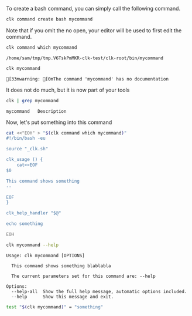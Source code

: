 To create a bash command, you can simply call the following command.

```bash
clk command create bash mycommand 
```

Note that if you omit the no open, your editor will be used to first edit the command.

```bash
clk command which mycommand
```

    /home/sam/tmp/tmp.V6TskPmMKR-clk-test/clk-root/bin/mycommand

```bash
clk mycommand
```

    [33mwarning: [0mThe command 'mycommand' has no documentation

It does not do much, but it is now part of your tools

```bash
clk | grep mycommand
```

    mycommand   Description

Now, let's put something into this command

```bash
cat <<"EOH" > "$(clk command which mycommand)"
#!/bin/bash -eu

source "_clk.sh"

clk_usage () {
    cat<<EOF
$0

This command shows something
--

EOF
}

clk_help_handler "$@"

echo something

EOH
```

```bash
clk mycommand --help
```

    Usage: clk mycommand [OPTIONS]
    
      This command shows something blablabla
    
      The current parameters set for this command are: --help
    
    Options:
      --help-all  Show the full help message, automatic options included.
      --help      Show this message and exit.

```bash
test "$(clk mycommand)" = "something"
```